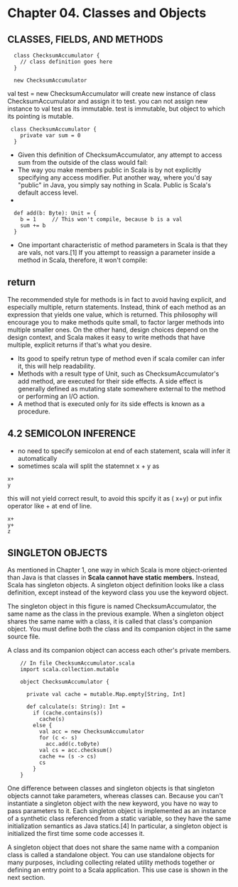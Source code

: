 # Chapter 04. Classes and Objects

## CLASSES, FIELDS, AND METHODS

```
  class ChecksumAccumulator {
    // class definition goes here
  }

  new ChecksumAccumulator
```

val test = new ChecksumAccumulator will create new instance of class ChecksumAccumulator and assign it to test.
you can not assign new instance to val test as its immutable.
test is immutable, but object to which its pointing is mutable.

```
 class ChecksumAccumulator {
    private var sum = 0
  }
```
* Given this definition of ChecksumAccumulator, any attempt to access sum from the outside of the class would fail:
* The way you make members public in Scala is by not explicitly specifying any access modifier. Put another way, where you'd say "public" in Java, you simply say nothing in Scala. Public is Scala's default access level.
* 


```
  def add(b: Byte): Unit = {
    b = 1     // This won't compile, because b is a val
    sum += b
  }
```
* One important characteristic of method parameters in Scala is that they are vals, not vars.[1] If you attempt to reassign a parameter inside a method in Scala, therefore, it won't compile:

## return 
The recommended style for methods is in fact to avoid having explicit, and especially multiple, return statements. 
Instead, think of each method as an expression that yields one value, which is returned. This philosophy will encourage you to make methods quite small, to factor larger methods into multiple smaller ones. 
On the other hand, design choices depend on the design context, and Scala makes it easy to write methods that have multiple, explicit returns if that's what you desire.

* Its good to speify retrun type of method even if scala comiler can infer it, this will help readability.
* Methods with a result type of Unit, such as ChecksumAccumulator's add method, are executed for their side effects. A side effect is generally defined as mutating state somewhere external to the method or performing an I/O action. 
* A method that is executed only for its side effects is known as a procedure.


## 4.2 SEMICOLON INFERENCE
* no need to specify semicolon at end of each statement, scala will infer it automatically
* sometimes scala will split the statemnet x + y 
as 
```
x+
y 
```
this will not yield correct result, to avoid this spcify it as ( x+y) or put infix operator like + at end of line.

```
x+
y+ 
z
```








## SINGLETON OBJECTS

As mentioned in Chapter 1, one way in which Scala is more object-oriented than Java is that classes in **Scala cannot have static members.** Instead, Scala has singleton objects. A singleton object definition looks like a class definition, except instead of the keyword class you use the keyword object.

The singleton object in this figure is named ChecksumAccumulator, the same name as the class in the previous example. When a singleton object shares the same name with a class, it is called that class's companion object. You must define both the class and its companion object in the same source file.

A class and its companion object can access each other's private members.


```
    // In file ChecksumAccumulator.scala
    import scala.collection.mutable
  
    object ChecksumAccumulator {
  
      private val cache = mutable.Map.empty[String, Int]
  
      def calculate(s: String): Int = 
        if (cache.contains(s))
          cache(s)
        else {
          val acc = new ChecksumAccumulator
          for (c <- s)
            acc.add(c.toByte)
          val cs = acc.checksum()
          cache += (s -> cs)
          cs
        }
    }
```


One difference between classes and singleton objects is that singleton objects cannot take parameters, whereas classes can. Because you can't instantiate a singleton object with the new keyword, you have no way to pass parameters to it. Each singleton object is implemented as an instance of a synthetic class referenced from a static variable, so they have the same initialization semantics as Java statics.[4] In particular, a singleton object is initialized the first time some code accesses it.


A singleton object that does not share the same name with a companion class is called a standalone object. You can use standalone objects for many purposes, including collecting related utility methods together or defining an entry point to a Scala application. This use case is shown in the next section.







